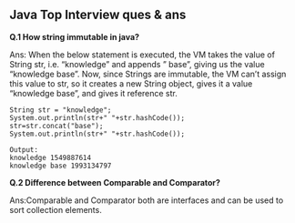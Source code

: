 ## Java Top Interview ques & ans

__Q.1 How string immutable in java?__

Ans: When the below statement is executed, the VM takes the value of String str, i.e. “knowledge” and appends ” base”, giving us the value “knowledge base”. Now, since Strings are immutable, the VM can’t assign this value to str, so it creates a new String object, gives it a value “knowledge base”, and gives it reference str.
```
String str = "knowledge";
System.out.println(str+" "+str.hashCode());
str=str.concat("base");
System.out.println(str+" "+str.hashCode());

Output:
knowledge 1549887614
knowledge base 1993134797
```

__Q.2 Difference between Comparable and Comparator?__

Ans:Comparable and Comparator both are interfaces and can be used to sort collection elements.
